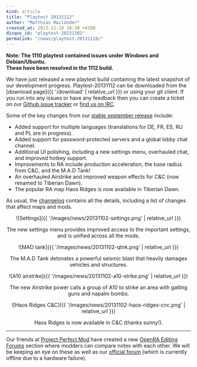 ```yaml
---
kind: article
title: "Playtest 20131112"
author: "Matthias Mailänder"
created_at: 2013-11-10 10:30 +0100
disqus_id: "playtest-20131102"
permalink: "/news/playtest-20131110/"
---
```


**Note: The 1110 playtest contained issues under Windows and Debian/Ubuntu.**<br />
**These have been resolved in the 1112 build.**

We have just released a new playtest build containing the latest snapshot of our development progress.
Playtest-20131112 can be downloaded from the [download page]({{ '/download' | relative_url }}) or using your git client.
If you run into any issues or have any feedback then you can create a ticket on our [Github issue tracker](http://bugs.open-ra.org) or [find us on IRC](http://webchat.freenode.net/?channels=openra).

Some of the key changes from our [stable september release](http://openra.res0l.net/news/release-20130915/) include:

   - Added support for multiple languages (translations for DE, FR, ES, RU and PL are in progress).
   - Added support for password-protected servers and a global lobby chat channel.
   - Additional UI polishing, including a new settings menu, overhauled chat, and improved hotkey support.
   - Improvements to RA include production acceleration, the base radius from C&C, and the M.A.D Tank!
   - An overhauled Airstrike and improved weapon effects for C&C (now renamed to Tiberian Dawn).
   - The popular RA map Haos Ridges is now available in Tiberian Dawn.

As usual, the [changelog](https://github.com/OpenRA/OpenRA/blob/playtest-20131112/CHANGELOG) contains all the details, including a list of changes that affect maps and mods.

<div style="text-align:center" markdown="1">
![Settings]({{ '/images/news/20131102-settings.png' | relative_url }})

The new settings menu provides improved access to the important settings, and is unified across all the mods.

![MAD tank]({{ '/images/news/20131102-qtnk.png' | relative_url }})

The M.A.D Tank detonates a powerful seismic blast that heavily damages vehicles and structures.

![A10 airstrike]({{ '/images/news/20131102-a10-strike.png' | relative_url }})

The new Airstrike power calls a group of A10 to strike an area with gatling guns and napalm bombs.

![Haos Ridges C&C]({{ '/images/news/20131102-haos-ridges-cnc.png' | relative_url }})

Haos Ridges is now available in C&C (thanks sunny!).
</div>

<hr />

Our friends at [Project Perfect Mod](http://www.ppmsite.com/) have created a new [OpenRA Editing Forums](http://www.ppmsite.com/forum/index.php?f=929) section where modders can compare notes with each other.
We will be keeping an eye on these as well as our [official forum](http://www.sleipnirstuff.com/forum/viewforum.php?f=80) (which is currently offline due to a hardware failure).